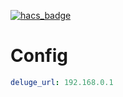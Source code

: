 [![hacs_badge](https://img.shields.io/badge/HACS-Custom-orange.svg?style=for-the-badge)](https://github.com/custom-components/hacs)

# Config

```yaml
deluge_url: 192.168.0.1
```
